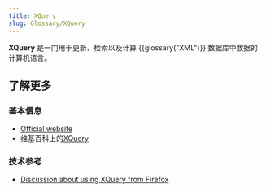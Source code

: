 ```yaml
---
title: XQuery
slug: Glossary/XQuery
---
```

**XQuery** 是一门用于更新、检索以及计算 {{glossary("XML")}} 数据库中数据的计算机语言。

## 了解更多

### 基本信息

- [Official website](https://www.w3.org/XML/Query/)
- 维基百科上的[XQuery](https://zh.wikipedia.org/wiki/XQuery)

### 技术参考

- [Discussion about using XQuery from Firefox](/zh-CN/docs/XQuery)
